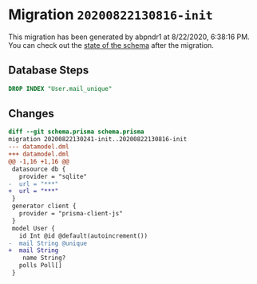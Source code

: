 # Migration `20200822130816-init`

This migration has been generated by abpndr1 at 8/22/2020, 6:38:16 PM.
You can check out the [state of the schema](./schema.prisma) after the migration.

## Database Steps

```sql
DROP INDEX "User.mail_unique"
```

## Changes

```diff
diff --git schema.prisma schema.prisma
migration 20200822130241-init..20200822130816-init
--- datamodel.dml
+++ datamodel.dml
@@ -1,16 +1,16 @@
 datasource db {
   provider = "sqlite" 
-  url = "***"
+  url = "***"
 }
 generator client {
   provider = "prisma-client-js"
 }
 model User {
   id Int @id @default(autoincrement())
-  mail String @unique
+  mail String
 	name String?
   polls Poll[]
 }
```


